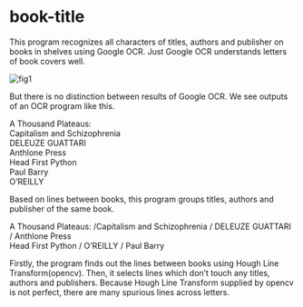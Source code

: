 # book-title

This program recognizes all characters of titles, authors and publisher on books in shelves using Google OCR. Just Google OCR understands letters of book covers well. 

![fig1](https://user-images.githubusercontent.com/15276052/99383632-7dff5380-2911-11eb-9f67-ce7b2a81d9ae.png)

But there is no distinction between results of Google OCR. We see outputs of an OCR program like this. 

A Thousand Plateaus: \
Capitalism and Schizophrenia \
DELEUZE GUATTARI \
Anthlone Press \
Head First Python \
Paul Barry \
O’REILLY

Based on lines between books, this program groups titles, authors and publisher of the same book. 

A Thousand Plateaus: /Capitalism and Schizophrenia / DELEUZE GUATTARI / Anthlone Press \
Head First Python / O’REILLY / Paul Barry

Firstly, the program finds out the lines between books using Hough Line Transform(opencv). Then, it selects lines which don’t touch any titles, authors and publishers. Because Hough Line Transform supplied by opencv is not perfect, there are many spurious lines across letters. 


